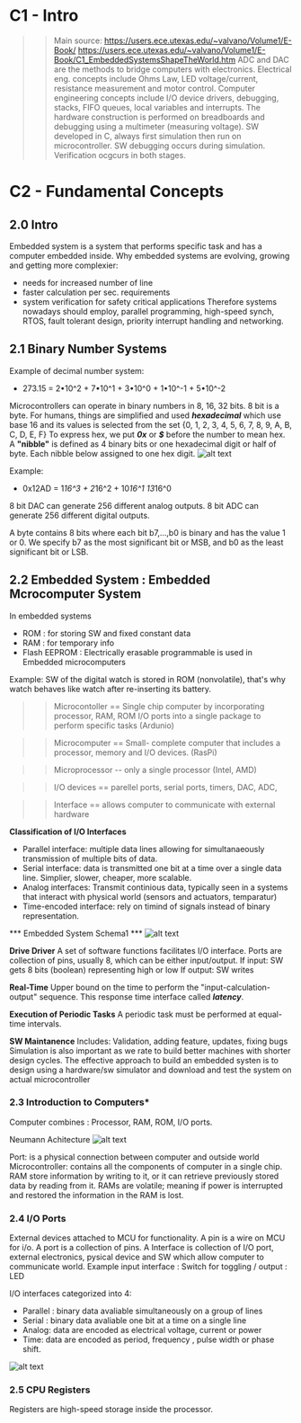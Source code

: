 # C1 - Intro
>> Main source: https://users.ece.utexas.edu/~valvano/Volume1/E-Book/
> https://users.ece.utexas.edu/~valvano/Volume1/E-Book/C1_EmbeddedSystemsShapeTheWorld.htm
ADC and DAC are the methods to bridge computers with electronics.
Electrical eng. concepts include Ohms Law, LED voltage/current, resistance measurement and motor control.
Computer engineering concepts include I/O device drivers, debugging, stacks, FIFO queues, local variables and interrupts.
The hardware construction is performed on breadboards and debugging using a multimeter (measuring voltage).
SW developed in C, always first simulation then run on microcontroller. 
SW debugging occurs during simulation. Verification ocgcurs in both stages.

# C2 - Fundamental Concepts

## 2.0 Intro

Embedded system is a system that performs specific task and has a computer embedded inside.
Why embedded systems are evolving, growing and getting more complexier: 
- needs for increased number of line
- faster calculation  per sec. requirements
- system verification for safety critical applications
Therefore systems nowadays should employ, parallel programming, high-speed synch, RTOS, fault tolerant design, priority interrupt handling and networking.

## 2.1 Binary Number Systems
Example of decimal number system:
- 273.15 = 2•10^2 + 7•10^1 + 3•10^0 + 1•10^-1 + 5•10^-2

Microcontrollers can operate in binary numbers in 8, 16, 32 bits. 8 bit is a byte.
For humans, things are simplified and used ***hexadecimal*** which use base 16 and its values is selected from the set {0, 1, 2, 3, 4, 5, 6, 7, 8, 9, A, B, C, D, E, F}
To express hex, we put ***0x*** or ***$*** before the number to mean hex.
A **"nibble"** is defined as 4 binary bits or one hexadecimal digit or half of byte. Each nibble below assigned to one hex digit.
![alt text](image-31.png)

Example:
- 0x12AD = 1*16^3 + 2*16^2 + 10*16^1 13*16^0

8 bit DAC can generate 256 different analog outputs.
8 bit ADC can generate 256 different digital outputs.

A byte contains 8 bits where each bit b7,...,b0 is binary and has the value 1 or 0. We specify b7 as the most significant bit or MSB, and b0 as the least significant bit or LSB.

## 2.2 Embedded System : Embedded Mcrocomputer System
In embedded systems
- ROM : for storing SW and fixed constant data
- RAM : for temporary info 
- Flash EEPROM : Electrically erasable programmable is used in Embedded microcomputers

Example: SW of the digital watch is stored in ROM (nonvolatile), that's why watch behaves like watch after re-inserting its battery.

>> Microcontoller  == Single chip computer by incorporating processor, RAM, ROM I/O ports into a single package to perform specific tasks (Ardunio)

>> Microcomputer == Small- complete computer that includes a processor, memory and I/O devices. (RasPi)

>> Microprocessor -- only a single processor (Intel, AMD)

>> I/O devices ==  parellel ports, serial ports, timers, DAC, ADC,     

>> Interface == allows computer to communicate with external hardware

**Classification of I/O Interfaces**
- Parallel interface: multiple data lines allowing for simultanaeously transmission of multiple bits of data.
- Serial interface: data is transmitted one bit at a time over a single data line. Simplier, slower, cheaper, more scalable.
- Analog interfaces: Transmit continious data, typically seen in a systems that interact with physical world (sensors and actuators, temparatur)
- Time-encoded interface: rely on timind of signals instead of binary representation.


*** Embedded System Schema1 ***
 ![alt text](image-32.png)


**Drive Driver**
A set of software functions facilitates I/O interface. Ports are collection of pins, usually 8, which can be either input/output.
If input: SW gets 8 bits (boolean) representing high or low
If output: SW writes

**Real-Time**
Upper bound on the time to perform the "input-calculation-output" sequence. This response time interface called ***latency***.

**Execution of Periodic Tasks**
A periodic task must be performed at equal-time intervals.

**SW Maintanence**
Includes: Validation, adding feature, updates, fixing bugs
Simulation is also important as we rate to build better machines with shorter design cycles.
The effective approach to build an embedded systen is to design using a hardware/sw simulator and download and test the system on actual microcontroller


### 2.3 Introduction to Computers*
Computer combines : Processor, RAM, ROM, I/O ports.

Neumann Achitecture
![alt text](image-33.png)

Port: is a physical connection between computer and outside world
Microcontroller: contains all the components of computer in a single chip.
RAM store information by writing to it, or it can retrieve previously stored data by reading from it. RAMs are volatile; meaning if power is interrupted and restored the information in the RAM is lost.


### 2.4 I/O Ports
External devices attached to MCU for functionality.
A pin is a wire on MCU for i/o.
A port is a collection of pins.
A Interface is collection of I/O port, external electronics, pysical device and SW which allow computer to communicate world.
Example input interface : Switch for toggling / output : LED 


I/O interfaces categorized into 4:
- Parallel : binary data avaliable simultaneously on a group of lines 
- Serial : binary data avaliable one bit at a time on a single line
- Analog: data are encoded as electrical voltage, current or power
- Time: data are encoded as period, frequency , pulse width or phase shift.

![alt text](image-34.png)

### 2.5 CPU Registers

Registers are high-speed storage inside the processor. 